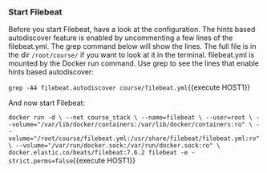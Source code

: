 ### Start Filebeat

Before you start Filebeat, have a look at the configuration.  The hints based autodiscover feature is enabled by uncommenting a few lines of the filebeat.yml.  The grep command below will show the lines.  The full file is in the dir `/root/course/` if you want to look at it in the terminal. filebeat.yml is mounted by the Docker run command.  Use grep to see the lines that enable hints based autodiscover:

`grep -A4 filebeat.autodiscover course/filebeat.yml`{{execute HOST1}}

And now start Filebeat:

`docker run -d \
--net course_stack \
--name=filebeat \
--user=root \
--volume="/var/lib/docker/containers:/var/lib/docker/containers:ro" \
--volume="/root/course/filebeat.yml:/usr/share/filebeat/filebeat.yml:ro" \
--volume="/var/run/docker.sock:/var/run/docker.sock:ro" \
docker.elastic.co/beats/filebeat:7.6.2 filebeat -e -strict.perms=false`{{execute HOST1}}

